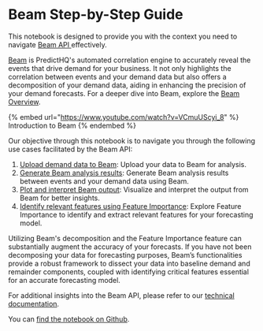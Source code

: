 # Beam Step-by-Step Guide

This notebook is designed to provide you with the context you need to navigate [Beam API ](https://docs.predicthq.com/resources/beam)effectively.

[Beam](https://www.predicthq.com/beam) is PredictHQ's automated correlation engine to accurately reveal the events that drive demand for your business. It not only highlights the correlation between events and your demand data but also offers a decomposition of your demand data, aiding in enhancing the precision of your demand forecasts. For a deeper dive into Beam, explore the [Beam Overview](https://www.predicthq.com/support/beam-overview).

{% embed url="https://www.youtube.com/watch?v=VCmuUScyi_8" %}
Introduction to Beam
{% endembed %}

Our objective through this notebook is to navigate you through the following use cases facilitated by the Beam API:

1. [Upload demand data to Beam](https://github.com/predicthq/phq-data-science-docs/blob/c0bf930ba035098cd2563eb1e7230d6e2c280931/beam-api-notebook/#part-1-upload-demand-data-to-beam): Upload your data to Beam for analysis.
2. [Generate Beam analysis results](https://github.com/predicthq/phq-data-science-docs/blob/c0bf930ba035098cd2563eb1e7230d6e2c280931/beam-api-notebook/#part-2-generate-beam-analysis-results): Generate Beam analysis results between events and your demand data using Beam.
3. [Plot and interpret Beam output](https://github.com/predicthq/phq-data-science-docs/blob/c0bf930ba035098cd2563eb1e7230d6e2c280931/beam-api-notebook/#part-3-plot-and-interpret-beam-output): Visualize and interpret the output from Beam for better insights.
4. [Identify relevant features using Feature Importance](https://github.com/predicthq/phq-data-science-docs/blob/c0bf930ba035098cd2563eb1e7230d6e2c280931/beam-api-notebook/#part-4-identify-relevant-features-using-feature-importance): Explore Feature Importance to identify and extract relevant features for your forecasting model.

Utilizing Beam's decomposition and the Feature Importance feature can substantially augment the accuracy of your forecasts. If you have not been decomposing your data for forecasting purposes, Beam’s functionalities provide a robust framework to dissect your data into baseline demand and remainder components, coupled with identifying critical features essential for an accurate forecasting model.

For additional insights into the Beam API, please refer to our [technical documentation](https://docs.predicthq.com/api/beam).

You can [find the notebook on Github](https://github.com/predicthq/phq-data-science-docs/blob/master/beam-api-notebook/A%20Step-by-step%20Guide%20to%20Beam.ipynb).
